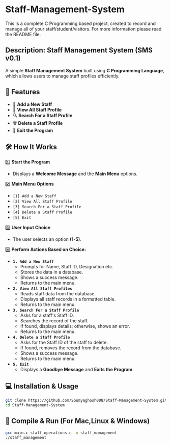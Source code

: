 # Staff-Management-System

This is a complete C Programming based project, created to record and manage all of your staff/student/visitors. For more information please read the README file.

## Description: Staff Management System (SMS v0.1)

A simple **Staff Management System** built using **C Programming Language**, which allows users to manage staff profiles efficiently.

## 🚀 Features

- 📌 **Add a New Staff**
- 📌 **View All Staff Profile**
- 🔍 **Search For a Staff Profile**
- 🗑️ **Delete a Staff Profile**
- 🚪 **Exit the Program**

## 🛠️ How It Works

1️⃣ **Start the Program**

- Displays a **Welcome Message** and the **Main Menu** options.

2️⃣ **Main Menu Options**

- `[1] Add a New Staff`
- `[2] View All Staff Profile`
- `[3] Search For a Staff Profile`
- `[4] Delete a Staff Profile`
- `[5] Exit`

3️⃣ **User Input Choice**

- The user selects an option **(1-5)**.

4️⃣ **Perform Actions Based on Choice:**

- **`1. Add a New Staff`**
  - Prompts for Name, Staff ID, Designation etc.
  - Stores the data in a database.
  - Shows a success message.
  - Returns to the main menu.
- **`2. View All Staff Profiles`**
  - Reads staff data from the database.
  - Displays all staff records in a formatted table.
  - Returns to the main menu.
- **`3. Search For a Staff Profile`**
  - Asks for a staff's Staff ID.
  - Searches the record of the staff.
  - If found, displays details; otherwise, shows an error.
  - Returns to the main menu.
- **`4. Delete a Staff Profile`**
  - Asks for the Staff ID of the staff to delete.
  - If found, removes the record from the database.
  - Shows a success message.
  - Returns to the main menu.
- **`5. Exit`**
  - Displays a **Goodbye Message** and **Exits the Program**.

## 💻 Installation & Usage

```sh
git clone https://github.com/Soumyaghosh008/Staff-Management-System.git
cd Staff-Management-System
```

## 🔩 Compile & Run (For Mac,Linux & Windows)

```sh
gcc main.c staff_operations.c -o staff_management
./staff_management
```
